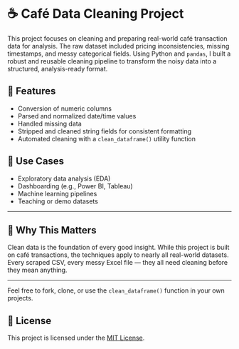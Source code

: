 # ☕ Café Data Cleaning Project

This project focuses on cleaning and preparing real-world café transaction data for analysis. The raw dataset included pricing inconsistencies, missing timestamps, and messy categorical fields. Using Python and `pandas`, I built a robust and reusable cleaning pipeline to transform the noisy data into a structured, analysis-ready format.

## 🔧 Features
- Conversion of numeric columns
- Parsed and normalized date/time values
- Handled missing data
- Stripped and cleaned string fields for consistent formatting
- Automated cleaning with a `clean_dataframe()` utility function


## 🚀 Use Cases
- Exploratory data analysis (EDA)
- Dashboarding (e.g., Power BI, Tableau)
- Machine learning pipelines
- Teaching or demo datasets

---

## 📌 Why This Matters

Clean data is the foundation of every good insight. While this project is built on café transactions, the techniques apply to nearly all real-world datasets. Every scraped CSV, every messy Excel file — they all need cleaning before they mean anything.

---

Feel free to fork, clone, or use the `clean_dataframe()` function in your own projects.  

## 📝 License

This project is licensed under the [MIT License](LICENSE).


